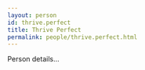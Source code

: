 ```yaml
---
layout: person
id: thrive.perfect
title: Thrive Perfect
permalink: people/thrive.perfect.html
---
```


Person details...
